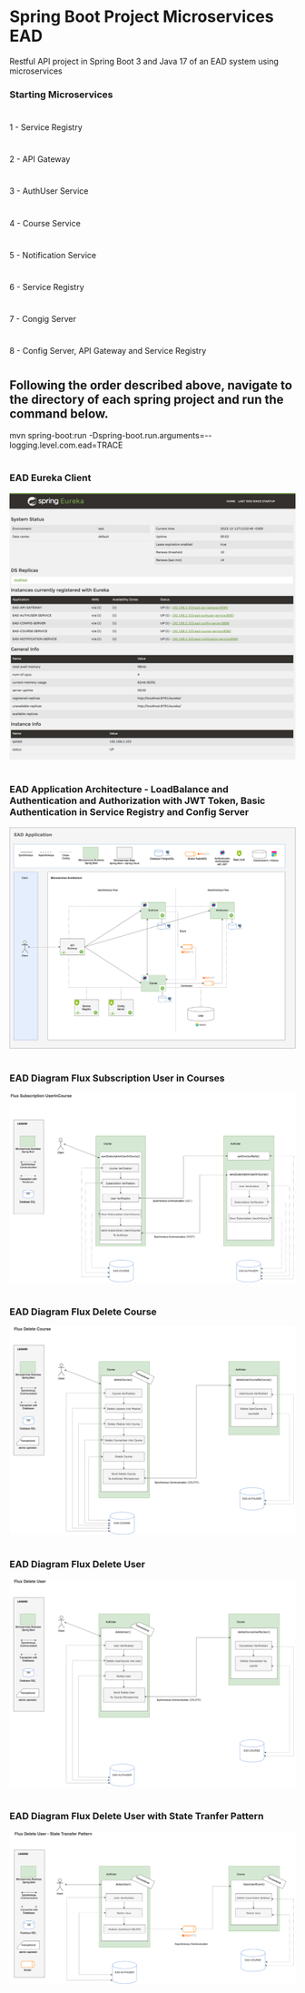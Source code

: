 # Spring Boot Project Microservices EAD
Restful API project in Spring Boot 3 and Java 17 of an EAD system using microservices

### Starting Microservices
#
1 - Service Registry
#
2 - API Gateway
#
3 - AuthUser Service
#
4 - Course Service
#
5 - Notification Service
#
6 - Service Registry
#
7 - Congig Server
#
8 - Config Server, API Gateway and Service Registry
#

## Following the order described above, navigate to the directory of each spring project and run the command below.
mvn spring-boot:run -Dspring-boot.run.arguments=--logging.level.com.ead=TRACE

#
### EAD Eureka Client
![EAD Eureka Client](https://github.com/devadilson/springboot_ms_ead/blob/mainv2/ead_diagram/Spring_Eureka_V2.png?raw=true)

#
### EAD Application Architecture - LoadBalance and Authentication and Authorization with JWT Token, Basic Authentication in Service Registry and Config Server
![EAD Architecture](https://github.com/devadilson/springboot_ms_ead/blob/mainv2/ead_diagram/EAD-Arquitetura-Microservices_V2.png?raw=true)

#
### EAD Diagram Flux Subscription User in Courses
![EAD Flux Subscription User in Course](https://github.com/devadilson/springboot_ms_ead/blob/main/ead_diagram/Diagrama-Flux-Subscription-UserInCourse.drawio.png?raw=true)

#
### EAD Diagram Flux Delete Course
![EAD Diagram Flux Delete Course](https://github.com/devadilson/springboot_ms_ead/blob/main/ead_diagram/Flux-Delete-Course.drawio.png?raw=true)

#
### EAD Diagram Flux Delete User
![EAD Diagram Flux Delete User](https://github.com/devadilson/springboot_ms_ead/blob/main/ead_diagram/Flux-Delete-User.drawio.png?raw=true)

#
### EAD Diagram Flux Delete User with State Tranfer Pattern
![EAD Diagram Flux Delete User with State Tranfer Patterns](https://github.com/devadilson/springboot_ms_ead/blob/mainv2/ead_diagram/EAD-Arquitetura-Microservices_V2_Flux_Delete_User_State_Transfer.png?raw=true)
